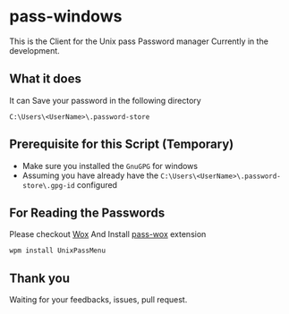 # pass-windows

This is the Client for the Unix pass Password manager Currently in the development.

## What it does

It can Save your password in the following directory

```
C:\Users\<UserName>\.password-store
```

## Prerequisite for this Script (Temporary)

* Make sure you installed the `GnuGPG` for windows 
* Assuming you have already have the `C:\Users\<UserName>\.password-store\.gpg-id` configured

## For Reading the Passwords

Please checkout [Wox](https://github.com/Wox-launcher/Wox/releases/tag/v1.4.1196)
And Install [pass-wox](https://github.com/nikilson/pass-wox) extension

```
wpm install UnixPassMenu
```

## Thank you
Waiting for your feedbacks, issues, pull request.
